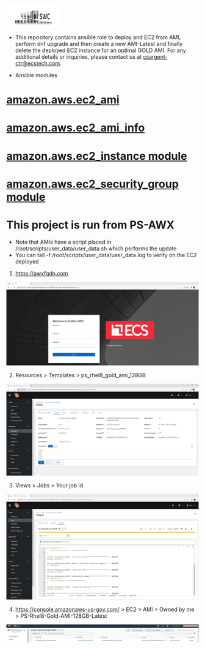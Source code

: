 ![alt text](swclogo.jpg)
* This repository contains ansible role to deploy and EC2 from AMI, perform dnf upgrade and then create a new AMI-Latest and finally delete the deployed EC2 instance for an optimal GOLD AMI. For any additional details or inquiries, please contact us at csargent-ctr@ecstech.com.

* Ansible modules
# [amazon.aws.ec2_ami](https://docs.ansible.com/ansible/latest/collections/amazon/aws/ec2_ami_module.html)
# [amazon.aws.ec2_ami_info](https://docs.ansible.com/ansible/2.10/collections/amazon/aws/ec2_ami_info_module.html#ansible-collections-amazon-aws-ec2-ami-info-module)
# [amazon.aws.ec2_instance module](https://docs.ansible.com/ansible/latest/collections/amazon/aws/ec2_instance_module.html)
# [amazon.aws.ec2_security_group module](https://docs.ansible.com/ansible/latest/collections/amazon/aws/ec2_security_group_module.html)

# This project is run from PS-AWX
* Note that AMIs have a script placed in /root/scripts/user_data/user_data.sh which performs the update
* You can tail -f /root/scripts/user_data/user_data.log to verify on the EC2 deployed
1. https://awxfqdn.com

![Screenshot](resources/screenshot1.JPG)

2. Resources > Templates > ps_rhel8_gold_ami_128GB

![Screenshot](resources/screenshot2.JPG)

3. Views > Jobs > Your job id 

![Screenshot](resources/screenshot3.JPG)

4. https://console.amazonaws-us-gov.com/ > EC2 > AMI > Owned by me > PS-Rhel8-Gold-AMI-128GB-Latest

![Screenshot](resources/screenshot4.JPG) 
